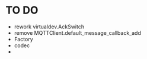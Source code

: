 # TO DO

- rework virtualdev.AckSwitch
- remove MQTTClient.default_message_callback_add
- Factory
- codec
- 